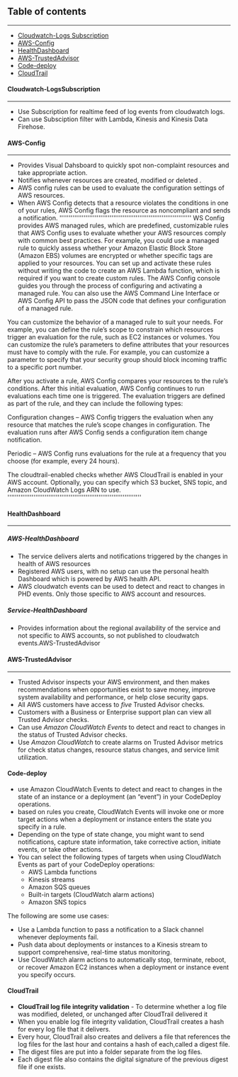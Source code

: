 ## Table of contents
---
  * [Cloudwatch-Logs Subscription](#Cloudwatch-LogsSubscription)
  * [AWS-Config](#AWS-Config)
  * [HealthDashboard](#Healthdashboard)
  * [AWS-TrustedAdvisor](#AWS-TrustedAdvisor)
  * [Code-deploy](#Code-deploy)
  * [CloudTrail](#CloudTrail)
  
#### Cloudwatch-LogsSubscription
---
- Use Subscription for realtime feed of log events from cloudwatch logs.
- Can use Subsciption filter with Lambda, Kinesis and Kinesis Data Firehose.

#### AWS-Config
---
- Provides Visual Dahsboard to quickly spot non-complaint resources and take appropriate action.
- Notifies whenever resources are created, modified or deleted .
- AWS config rules can be used to evaluate the configuration settings of AWS resources.
- When AWS Config detects that a resource violates the conditions in one of your rules, AWS Config flags the resource as noncompliant and sends a notification.
'''''''''''''''''''''''''''''''''''''''''''''''''''''''''''''''''''''''
WS Config provides AWS managed rules, which are predefined, customizable rules that AWS Config uses to evaluate whether your AWS resources comply with common best practices. For example, you could use a managed rule to quickly assess whether your Amazon Elastic Block Store (Amazon EBS) volumes are encrypted or whether specific tags are applied to your resources. You can set up and activate these rules without writing the code to create an AWS Lambda function, which is required if you want to create custom rules. The AWS Config console guides you through the process of configuring and activating a managed rule. You can also use the AWS Command Line Interface or AWS Config API to pass the JSON code that defines your configuration of a managed rule.

You can customize the behavior of a managed rule to suit your needs. For example, you can define the rule’s scope to constrain which resources trigger an evaluation for the rule, such as EC2 instances or volumes. You can customize the rule’s parameters to define attributes that your resources must have to comply with the rule. For example, you can customize a parameter to specify that your security group should block incoming traffic to a specific port number.

After you activate a rule, AWS Config compares your resources to the rule’s conditions. After this initial evaluation, AWS Config continues to run evaluations each time one is triggered. The evaluation triggers are defined as part of the rule, and they can include the following types:

Configuration changes – AWS Config triggers the evaluation when any resource that matches the rule’s scope changes in configuration. The evaluation runs after AWS Config sends a configuration item change notification.

Periodic – AWS Config runs evaluations for the rule at a frequency that you choose (for example, every 24 hours).

The cloudtrail-enabled checks whether AWS CloudTrail is enabled in your AWS account. Optionally, you can specify which S3 bucket, SNS topic, and Amazon CloudWatch Logs ARN to use.
''''''''''''''''''''''''''''''''''''''''''''''''''''''''''''''''''''''''

#### HealthDashboard
---
##### AWS-HealthDashboard
- The service delivers alerts and notifications triggered by the changes in health of AWS resources
- Registered AWS users, with no setup can use the personal health Dashboard which is powered by AWS health API.
- AWS cloudwatch events can be used to detect and react to changes in PHD events. Only those specific to AWS account and resources.

##### Service-HealthDashboard
- Provides information about the regional availability of the service and not specific to AWS accounts, so not published to cloudwatch events.AWS-TrustedAdvisor

#### AWS-TrustedAdvisor
---

-  Trusted Advisor inspects your AWS environment, and then makes recommendations when opportunities exist to save money, improve system availability and performance, or help close security gaps. 
-  All AWS customers have access to *five* Trusted Advisor checks. 
-  Customers with a Business or Enterprise support plan can view all Trusted Advisor checks.
-  Can use *Amazon CloudWatch Events* to detect and react to changes in the status of Trusted Advisor checks. 
-  Use *Amazon CloudWatch* to create alarms on Trusted Advisor metrics for check status changes, resource status changes, and service limit utilization.

#### Code-deploy

- use Amazon CloudWatch Events to detect and react to changes in the state of an instance or a deployment (an “event”) in your CodeDeploy operations. 
- based on rules you create, CloudWatch Events will invoke one or more target actions when a deployment or instance enters the state you specify in a rule. 
- Depending on the type of state change, you might want to send notifications, capture state information, take corrective action, initiate events, or take other actions.
- You can select the following types of targets when using CloudWatch Events as part of your CodeDeploy operations:
    * AWS Lambda functions
    * Kinesis streams
    * Amazon SQS queues
    * Built-in targets (CloudWatch alarm actions)
    * Amazon SNS topics
 
 The following are some use cases:

  * Use a Lambda function to pass a notification to a Slack channel whenever deployments fail.
  * Push data about deployments or instances to a Kinesis stream to support comprehensive, real-time status monitoring.
  * Use CloudWatch alarm actions to automatically stop, terminate, reboot, or recover Amazon EC2 instances when a deployment or instance event you specify occurs.

#### CloudTrail

- **CloudTrail log file integrity validation** - To determine whether a log file was modified, deleted, or unchanged after CloudTrail delivered it
- When you enable log file integrity validation, CloudTrail creates a hash for every log file that it delivers.
- Every hour, CloudTrail also creates and delivers a file that references the log files for the last hour and contains a hash of each,called a digest file. 
- The digest files are put into a folder separate from the log files. 
- Each digest file also contains the digital signature of the previous digest file if one exists. 
